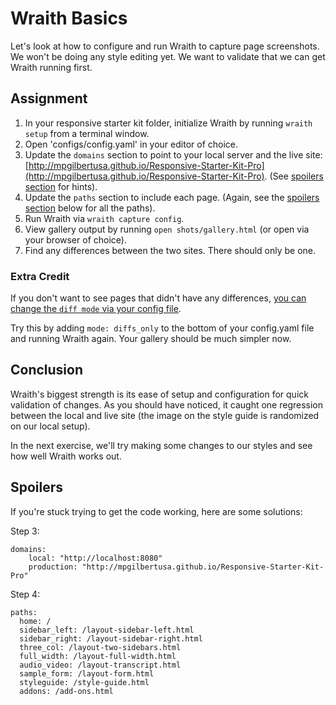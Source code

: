 # Wraith Basics

Let's look at how to configure and run Wraith to capture page screenshots. We won't be doing any style editing yet. We want to validate that we can get Wraith running first.

## Assignment

1. In your responsive starter kit folder, initialize Wraith by running `wraith setup` from a terminal window.
2. Open 'configs/config.yaml' in your editor of choice.
3. Update the `domains` section to point to your local server and the live site: [http://mpgilbertusa.github.io/Responsive-Starter-Kit-Pro](http://mpgilbertusa.github.io/Responsive-Starter-Kit-Pro). (See [spoilers section](#spoilers) for hints).
4. Update the `paths` section to include each page. (Again, see the [spoilers section](#spoilers) below for all the paths).
5. Run Wraith via `wraith capture config`.
6. View gallery output by running `open shots/gallery.html` (or open via your browser of choice).
7. Find any differences between the two sites. There should only be one.

### Extra Credit

If you don't want to see pages that didn't have any differences, [you can change the `diff mode` via your config file](https://github.com/BBC-News/wraith/blob/master/configs/config.yaml#L37). 

Try this by adding `mode: diffs_only` to the bottom of your config.yaml file and running Wraith again. Your gallery should be much simpler now.

## Conclusion

Wraith's biggest strength is its ease of setup and configuration for quick validation of changes. As you should have noticed, it caught one regression between the local and live site (the image on the style guide is randomized on our local setup).

In the next exercise, we'll try making some changes to our styles and see how well Wraith works out.

## Spoilers

If you're stuck trying to get the code working, here are some solutions:

Step 3:

```
domains:
    local: "http://localhost:8080"
    production: "http://mpgilbertusa.github.io/Responsive-Starter-Kit-Pro"
```

Step 4:

```
paths:
  home: /
  sidebar_left: /layout-sidebar-left.html
  sidebar_right: /layout-sidebar-right.html
  three_col: /layout-two-sidebars.html
  full_width: /layout-full-width.html
  audio_video: /layout-transcript.html
  sample_form: /layout-form.html
  styleguide: /style-guide.html
  addons: /add-ons.html
```
